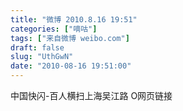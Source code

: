 ```yaml
---
title: "微博 2010.8.16 19:51"
categories: ["嘀咕"]
tags: ["来自微博 weibo.com"]
draft: false
slug: "UthGwN"
date: "2010-08-16 19:51:00"
---
```


<p>中国快闪-百人横扫上海吴江路 O网页链接 ​​​​</p>
